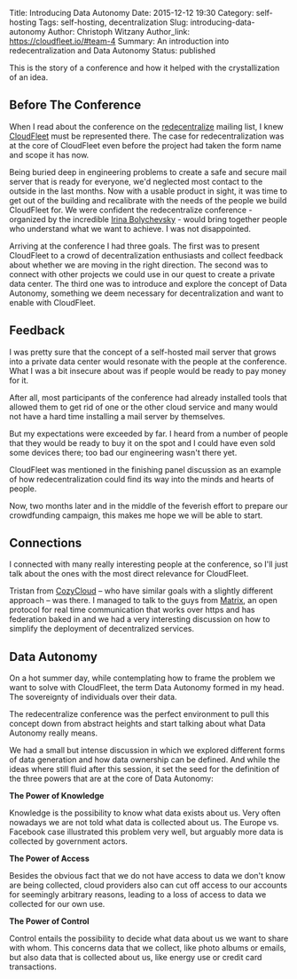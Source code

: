 Title: Introducing Data Autonomy
Date: 2015-12-12 19:30
Category: self-hosting
Tags: self-hosting, decentralization
Slug: introducing-data-autonomy
Author: Christoph Witzany
Author_link: https://cloudfleet.io/#team-4
Summary: An introduction into redecentralization and Data Autonomy
Status: published


This is the story of a conference and how it helped with the crystallization of
an idea.

##  Before The Conference

When I read about the conference on the [redecentralize](http://redecentralize.org/)
mailing list, I knew [CloudFleet](https://cloudfleet.io) must be represented
there. The case for redecentralization was at the core of CloudFleet even before
the project had taken the form name and scope it has now.

Being buried deep in engineering problems to create a safe and secure mail
server that is ready for everyone, we'd neglected most contact to the outside in
the last months. Now with a usable product in sight, it was time to get out of
the building and recalibrate with the needs of the people we build CloudFleet
for. We were confident the redecentralize conference - organized by the
incredible [Irina Bolychevsky](http://shevski.com/) - would bring together
people who understand what we want to achieve. I was not disappointed.

Arriving at the conference I had three goals. The first was to present
CloudFleet to a crowd of decentralization enthusiasts and collect feedback about whether we
are moving in the right direction. The second was to connect with other projects
we could use in our quest to create a private data center. The third one was to
introduce and explore the concept of Data Autonomy, something we deem necessary
for decentralization and want to enable with CloudFleet.

## Feedback

I was pretty sure that the concept of a self-hosted mail server that grows into
a private data center would resonate with the people at the conference. What I
was a bit insecure about was if people would be ready to pay money for it.

After all, most participants of the conference had already installed tools that
allowed them to get rid of one or the other cloud service and many would not
have a hard time installing a mail server by themselves.

But my expectations were exceeded by far. I heard from a number of people that
they would be ready to buy it on the spot and I could have even sold some devices 
there; too bad our engineering wasn't there yet.

CloudFleet was mentioned in the finishing panel discussion as an example of how
redecentralization could find its way into the minds and hearts of people.

Now, two months later and in the middle of the feverish effort to prepare our
crowdfunding campaign, this makes me hope we will be able to start.

## Connections

I connected with many really interesting people at the conference, so I'll just
talk about the ones with the most direct relevance for CloudFleet.

Tristan from [CozyCloud](https://cozy.io/en/) – who have similar goals
with a slightly different approach – was there. I managed to talk to the guys from
[Matrix](matrix.org), an open protocol for real time communication that works
over https and has federation baked in and we had a very interesting discussion
on how to simplify the deployment of decentralized services.


## Data Autonomy

On a hot summer day, while contemplating how to frame the problem we want to
solve with CloudFleet, the term Data Autonomy formed in my head. The sovereignty
of individuals over their data.

The redecentralize conference was the perfect environment to pull this concept
down from abstract heights and start talking about what Data Autonomy really
means.

We had a small but intense discussion in which we explored different forms of
data generation and how data ownership can be defined. And while the ideas where
still fluid after this session, it set the seed for the definition of the three
powers that are at the core of Data Autonomy:

**The Power of Knowledge**

Knowledge is the possibility to know what data exists about us. Very often
nowadays we are not told what data is collected about us. The Europe vs.
Facebook case illustrated this problem very well, but arguably more data is
collected by government actors.

**The Power of Access**

Besides the obvious fact that we do not have access to data we don't know are
being collected, cloud providers also can cut off access to our accounts for
seemingly arbitrary reasons, leading to a loss of access to data we collected
for our own use.  

**The Power of Control**

Control entails the possibility to decide what data about us we want to share
with whom. This concerns data that we collect, like photo albums or emails, but
also data that is collected about us, like energy use or credit card
transactions.  

